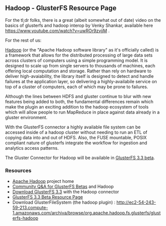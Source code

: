 Hadoop - GlusterFS Resource Page
--------------------------------

For the tl;dr folks, there is a great (albeit somewhat out of date)
video on the basics of glusterfs and hadoop interop by Venky Shankar,
available here <https://www.youtube.com/watch?v=uwROr9zvjjM> .

For the rest of us:

[Hadoop](http://hadoop.apache.org/) (or the "Apache Hadoop software
library" as it's officially called) is a framework that allows for the
distributed processing of large data sets across clusters of computers
using a simple programming model. It is designed to scale up from single
servers to thousands of machines, each offering local computation and
storage. Rather than rely on hardware to deliver high-avaiability, the
library itself is designed to detect and handle failures at the
application layer, so delivering a highly-availabile service on top of a
cluster of computers, each of which may be prone to failures.

Although the lines between HDFS and gluster continue to blur with new
features being added to both, the fundamental differences remain which
make the plugin an exciting addition to the hadoop ecosystem of tools
which will allow people to run MapReduce in place against data already
in a gluster environment.

With the GlusterFS connector a highly available file system can be
accessed inside of a hadoop cluster without needing to run an ETL of
copying data into and out of HDFS. Also, the FUSE mountable, POSIX
compliant nature of glusterfs integrate the workflow for ingestion and
analytics access patterns.

The Gluster Connector for Hadoop will be available in [GlusterFS 3.3
beta](https://github.com/shravantc/Gluster-Documentations/blob/master/Administrative-Guide/How_To_Guide/gluster3.3Beta.md).

### Resources

-   [Apache Hadoop](http://hadoop.apache.org/) project home
-   [Community Q&A for GlusterFS
    Betas](http://community.gluster.org/t/3-3-beta/) and Hadoop
-   [Download GlusterFS 3.3](http://www.gluster.org/download/) with the
    Hadoop connector
-   [GlusterFS 3.3 Beta Resource Page](https://github.com/shravantc/Gluster-Documentations/blob/master/Administrative-Guide/How_To_Guide/gluster3.3Beta.md)
-   Download GlusterFileSystem (the hadoop plugin) :
    <http://ec2-54-243-59-213.compute-1.amazonaws.com/archiva/browse/org.apache.hadoop.fs.glusterfs/glusterfs-hadoop>
